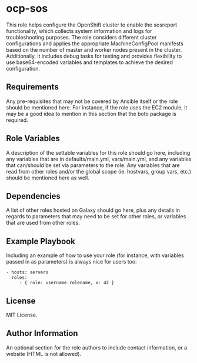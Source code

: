 ocp-sos
=========

This role helps configure the OpenShift cluster to enable the sosreport functionality, which collects system information and logs for troubleshooting purposes. The role considers different cluster configurations and applies the appropriate MachineConfigPool manifests based on the number of master and worker nodes present in the cluster. Additionally, it includes debug tasks for testing and provides flexibility to use base64-encoded variables and templates to achieve the desired configuration.

Requirements
------------

Any pre-requisites that may not be covered by Ansible itself or the role should be mentioned here. For instance, if the role uses the EC2 module, it may be a good idea to mention in this section that the boto package is required.

Role Variables
--------------

A description of the settable variables for this role should go here, including any variables that are in defaults/main.yml, vars/main.yml, and any variables that can/should be set via parameters to the role. Any variables that are read from other roles and/or the global scope (ie. hostvars, group vars, etc.) should be mentioned here as well.

Dependencies
------------

A list of other roles hosted on Galaxy should go here, plus any details in regards to parameters that may need to be set for other roles, or variables that are used from other roles.

Example Playbook
----------------

Including an example of how to use your role (for instance, with variables passed in as parameters) is always nice for users too:

    - hosts: servers
      roles:
         - { role: username.rolename, x: 42 }

License
-------

MIT License.

Author Information
------------------

An optional section for the role authors to include contact information, or a website (HTML is not allowed).
